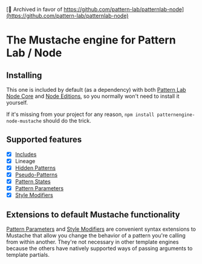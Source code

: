 [📢 Archived in favor of https://github.com/pattern-lab/patternlab-node](https://github.com/pattern-lab/patternlab-node)

# The Mustache engine for Pattern Lab / Node

## Installing
This one is included by default (as a dependency) with both [Pattern Lab Node Core](https://github.com/pattern-lab/patternlab-node) and [Node Editions](https://github.com/pattern-lab?utf8=%E2%9C%93&query=edition-node), so you normally won't need to install it yourself.

If it's missing from your project for any reason, `npm install patternengine-node-mustache` should do the trick.

## Supported features
- [x] [Includes](http://patternlab.io/docs/pattern-including.html)
- [x] Lineage
- [x] [Hidden Patterns](http://patternlab.io/docs/pattern-hiding.html)
- [x] [Pseudo-Patterns](http://patternlab.io/docs/pattern-pseudo-patterns.html)
- [x] [Pattern States](http://patternlab.io/docs/pattern-states.html)
- [x] [Pattern Parameters](http://patternlab.io/docs/pattern-parameters.html)
- [x] [Style Modifiers](http://patternlab.io/docs/pattern-stylemodifier.html)

## Extensions to default Mustache functionality
[Pattern Parameters](http://patternlab.io/docs/pattern-parameters.html) and [Style Modifiers](http://patternlab.io/docs/pattern-stylemodifier.html) are convenient syntax extensions to Mustache that allow you change the behavior of a pattern you're calling from within another. They're not necessary in other template engines because the others have natively supported ways of passing arguments to template partials.
